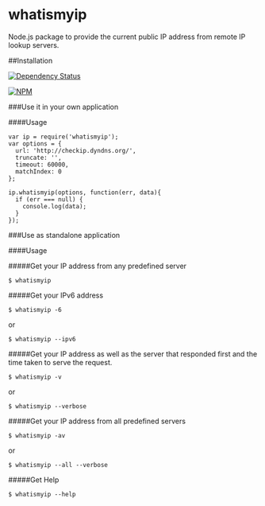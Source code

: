 # whatismyip

Node.js package to provide the current public IP address from remote IP lookup servers.

##Installation

[![Dependency Status](https://gemnasium.com/kosmasgiannis/whatismyip.png)](https://gemnasium.com/kosmasgiannis/whatismyip)

[![NPM](https://nodei.co/npm/whatismyip.png)](https://nodei.co/npm/whatismyip/)

###Use it in your own application

####Usage

    var ip = require('whatismyip');
    var options = {
      url: 'http://checkip.dyndns.org/',
      truncate: '',
      timeout: 60000,
      matchIndex: 0
    };

    ip.whatismyip(options, function(err, data){
      if (err === null) {
        console.log(data);
      }
    });

###Use as standalone application

####Usage

#####Get your IP address from any predefined server

    $ whatismyip

#####Get your IPv6 address

    $ whatismyip -6

or

    $ whatismyip --ipv6

#####Get your IP address as well as the server that responded first and the time taken to serve the request.

    $ whatismyip -v

or

    $ whatismyip --verbose

#####Get your IP address from all predefined servers

    $ whatismyip -av

or

    $ whatismyip --all --verbose

#####Get Help

    $ whatismyip --help

